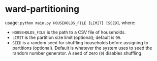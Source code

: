 # ward-partitioning

usage: `python main.py HOUSEHOLDS_FILE [LIMIT] [SEED]`, where:

* `HOUSEHOLDS_FILE` is the path to a CSV file of households.
* `LIMIT` is the partition size limit (optional); default is `99`.
* `SEED` is a random seed for shuffling households before assigning to partitions (optional). Default is whatever the system uses to seed the random number generator. A seed of zero (`0`) disables shuffling.
